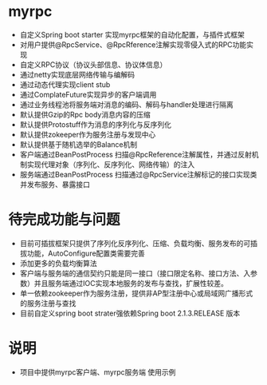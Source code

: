 # myrpc
- 自定义Spring boot starter 实现myrpc框架的自动化配置，与插件式框架
- 对用户提供@RpcService、@RpcRference注解实现零侵入式的RPC功能实现
- 自定义RPC协议（协议头部信息、协议体信息）
- 通过netty实现底层网络传输与编解码
- 通过动态代理实现client stub
- 通过ComplateFuture实现异步的客户端调用
- 通过业务线程池将服务端对消息的编码、解码与handler处理进行隔离
- 默认提供Gzip的Rpc body消息内容的压缩
- 默认提供Protostuff作为消息的序列化与反序列化
- 默认提供zokeeper作为服务注册与发现中心
- 默认提供基于随机选举的Balance机制
- 客户端通过BeanPostProcess 扫描@RpcReference注解属性，并通过反射机制实现代理对象（序列化、反序列化、网络传输）的注入
- 服务端通过BeanPostProcess 扫描通过@RpcService注解标记的接口实现类 并发布服务、暴露接口

# 待完成功能与问题
- 目前可插拔框架只提供了序列化反序列化、压缩、负载均衡、服务发布的可插拔功能，AutoConfigure配置类需要完善
- 添加更多的负载均衡算法
- 客户端与服务端的通信契约只能是同一接口（接口限定名称、接口方法、入参数）并且服务端通过IOC实现本地服务的发布与查找，扩展性较差。
- 单一依赖zookeeper作为服务注册，提供非AP型注册中心或局域网广播形式的服务注册与查找
- 目前自定义spring boot strater强依赖Spring boot 2.1.3.RELEASE 版本

# 说明
- 项目中提供myrpc客户端、myrpc服务端 使用示例
